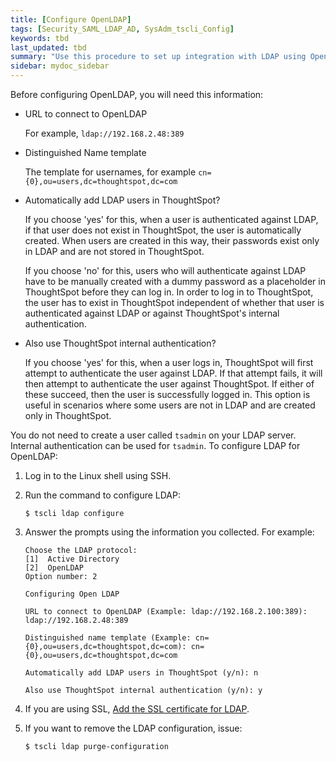 ```yaml
---
title: [Configure OpenLDAP]
tags: [Security_SAML_LDAP_AD, SysAdm_tscli_Config]
keywords: tbd
last_updated: tbd
summary: "Use this procedure to set up integration with LDAP using OpenLDAP."
sidebar: mydoc_sidebar
---
```

Before configuring OpenLDAP, you will need this information:

-   URL to connect to OpenLDAP

    For example, `ldap://192.168.2.48:389`

-   Distinguished Name template

    The template for usernames, for example `cn={0},ou=users,dc=thoughtspot,dc=com`

-   Automatically add LDAP users in ThoughtSpot?

    If you choose 'yes' for this, when a user is authenticated against LDAP, if that user does not exist in ThoughtSpot, the user is automatically created. When users are created in this way, their passwords exist only in LDAP and are not stored in ThoughtSpot.

    If you choose 'no' for this, users who will authenticate against LDAP have to be manually created with a dummy password as a placeholder in ThoughtSpot before they can log in. In order to log in to ThoughtSpot, the user has to exist in ThoughtSpot independent of whether that user is authenticated against LDAP or against ThoughtSpot's internal authentication.

-   Also use ThoughtSpot internal authentication?

    If you choose 'yes' for this, when a user logs in, ThoughtSpot will first attempt to authenticate the user against LDAP. If that attempt fails, it will then attempt to authenticate the user against ThoughtSpot. If either of these succeed, then the user is successfully logged in. This option is useful in scenarios where some users are not in LDAP and are created only in ThoughtSpot.


You do not need to create a user called `tsadmin` on your LDAP server. Internal authentication can be used for `tsadmin`. To configure LDAP for OpenLDAP:

1. Log in to the Linux shell using SSH.
2. Run the command to configure LDAP:

    ```
    $ tscli ldap configure
    ```

3. Answer the prompts using the information you collected. For example:

    ```
    Choose the LDAP protocol:
    [1]  Active Directory
    [2]  OpenLDAP
    Option number: 2

    Configuring Open LDAP

    URL to connect to OpenLDAP (Example: ldap://192.168.2.100:389): ldap://192.168.2.48:389

    Distinguished name template (Example: cn={0},ou=users,dc=thoughtspot,dc=com): cn={0},ou=users,dc=thoughtspot,dc=com

    Automatically add LDAP users in ThoughtSpot (y/n): n

    Also use ThoughtSpot internal authentication (y/n): y
    ```

4. If you are using SSL, [Add the SSL certificate for LDAP](add_SSL_for_LDAP.html#).
5. If you want to remove the LDAP configuration, issue:

    ```
    $ tscli ldap purge-configuration
    ```
